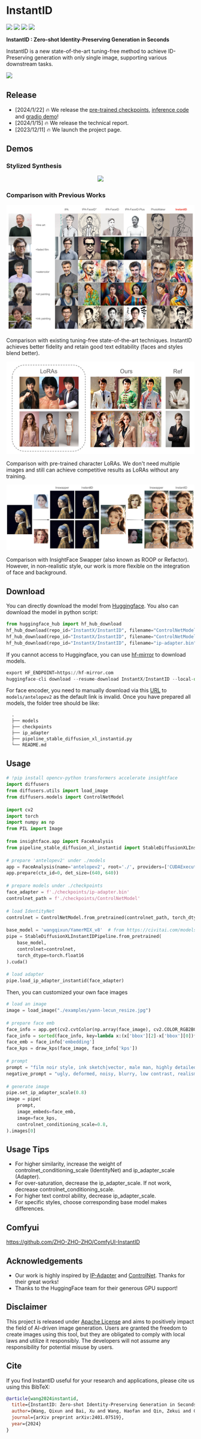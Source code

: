 # InstantID
<a href='https://instantid.github.io/'><img src='https://img.shields.io/badge/Project-Page-green'></a> 
<a href='https://arxiv.org/abs/2401.07519'><img src='https://img.shields.io/badge/Technique-Report-red'></a> 
<a href='https://huggingface.co/papers/2401.07519'><img src='https://img.shields.io/static/v1?label=Paper&message=Huggingface&color=orange'></a> 
<a href='https://huggingface.co/spaces/InstantX/InstantID'><img src='https://img.shields.io/badge/%F0%9F%A4%97%20Hugging%20Face-Spaces-blue'></a> 

**InstantID : Zero-shot Identity-Preserving Generation in Seconds**

InstantID is a new state-of-the-art tuning-free method to achieve ID-Preserving generation with only single image, supporting various downstream tasks.

<img src='assets/applications.png'>

## Release
- [2024/1/22] 🔥 We release the [pre-trained checkpoints](https://huggingface.co/InstantX/InstantID), [inference code](https://github.com/InstantID/InstantID/blob/main/infer.py) and [gradio demo](https://huggingface.co/spaces/InstantX/InstantID)!
- [2024/1/15] 🔥 We release the technical report.
- [2023/12/11] 🔥 We launch the project page.

## Demos

### Stylized Synthesis

<p align="center">
  <img src="assets/0.png">
</p>

### Comparison with Previous Works

<p align="center">
  <img src="assets/compare-a.png">
</p>

Comparison with existing tuning-free state-of-the-art techniques. InstantID achieves better fidelity and retain good text editability (faces and styles blend better).

<p align="center">
  <img src="assets/compare-c.png">
</p>

Comparison with pre-trained character LoRAs. We don't need multiple images and still can achieve competitive results as LoRAs without any training.

<p align="center">
  <img src="assets/compare-b.png">
</p>

Comparison with InsightFace Swapper (also known as ROOP or Refactor). However, in non-realistic style, our work is more flexible on the integration of face and background.


## Download

You can directly download the model from [Huggingface](https://huggingface.co/InstantX/InstantID).
You also can download the model in python script:

```python
from huggingface_hub import hf_hub_download
hf_hub_download(repo_id="InstantX/InstantID", filename="ControlNetModel/config.json", local_dir="./checkpoints")
hf_hub_download(repo_id="InstantX/InstantID", filename="ControlNetModel/diffusion_pytorch_model.safetensors", local_dir="./checkpoints")
hf_hub_download(repo_id="InstantX/InstantID", filename="ip-adapter.bin", local_dir="./checkpoints")
```

If you cannot access to Huggingface, you can use [hf-mirror](https://hf-mirror.com/) to download models.
```python
export HF_ENDPOINT=https://hf-mirror.com
huggingface-cli download --resume-download InstantX/InstantID --local-dir checkpoints
```

For face encoder, you need to manually download via this [URL](https://github.com/deepinsight/insightface/issues/1896#issuecomment-1023867304) to `models/antelopev2` as the default link is invalid. Once you have prepared all models, the folder tree should be like:

```
  .
  ├── models
  ├── checkpoints
  ├── ip_adapter
  ├── pipeline_stable_diffusion_xl_instantid.py
  └── README.md
```

## Usage

```python
# !pip install opencv-python transformers accelerate insightface
import diffusers
from diffusers.utils import load_image
from diffusers.models import ControlNetModel

import cv2
import torch
import numpy as np
from PIL import Image

from insightface.app import FaceAnalysis
from pipeline_stable_diffusion_xl_instantid import StableDiffusionXLInstantIDPipeline, draw_kps

# prepare 'antelopev2' under ./models
app = FaceAnalysis(name='antelopev2', root='./', providers=['CUDAExecutionProvider', 'CPUExecutionProvider'])
app.prepare(ctx_id=0, det_size=(640, 640))

# prepare models under ./checkpoints
face_adapter = f'./checkpoints/ip-adapter.bin'
controlnet_path = f'./checkpoints/ControlNetModel'

# load IdentityNet
controlnet = ControlNetModel.from_pretrained(controlnet_path, torch_dtype=torch.float16)

base_model = 'wangqixun/YamerMIX_v8'  # from https://civitai.com/models/84040?modelVersionId=196039
pipe = StableDiffusionXLInstantIDPipeline.from_pretrained(
    base_model,
    controlnet=controlnet,
    torch_dtype=torch.float16
).cuda()

# load adapter
pipe.load_ip_adapter_instantid(face_adapter)
```

Then, you can customized your own face images

```python
# load an image
image = load_image("./examples/yann-lecun_resize.jpg")

# prepare face emb
face_info = app.get(cv2.cvtColor(np.array(face_image), cv2.COLOR_RGB2BGR))
face_info = sorted(face_info, key=lambda x:(x['bbox'][2]-x['bbox'][0])*x['bbox'][3]-x['bbox'][1])[-1]  # only use the maximum face
face_emb = face_info['embedding']
face_kps = draw_kps(face_image, face_info['kps'])

# prompt
prompt = "film noir style, ink sketch|vector, male man, highly detailed, sharp focus, ultra sharpness, monochrome, high contrast, dramatic shadows, 1940s style, mysterious, cinematic"
negative_prompt = "ugly, deformed, noisy, blurry, low contrast, realism, photorealistic, vibrant, colorful"

# generate image
pipe.set_ip_adapter_scale(0.8)
image = pipe(
    prompt,
    image_embeds=face_emb,
    image=face_kps,
    controlnet_conditioning_scale=0.8,
).images[0]
```

## Usage Tips
- For higher similarity, increase the weight of controlnet_conditioning_scale (IdentityNet) and ip_adapter_scale (Adapter).
- For over-saturation, decrease the ip_adapter_scale. If not work, decrease controlnet_conditioning_scale.
- For higher text control ability, decrease ip_adapter_scale.
- For specific styles, choose corresponding base model makes differences.


## Comfyui
https://github.com/ZHO-ZHO-ZHO/ComfyUI-InstantID

## Acknowledgements
- Our work is highly inspired by [IP-Adapter](https://github.com/tencent-ailab/IP-Adapter) and [ControlNet](https://github.com/lllyasviel/ControlNet). Thanks for their great works!
- Thanks to the HuggingFace team for their generous GPU support!

## Disclaimer
This project is released under [Apache License](https://github.com/InstantID/InstantID?tab=Apache-2.0-1-ov-file#readme) and aims to positively impact the field of AI-driven image generation. Users are granted the freedom to create images using this tool, but they are obligated to comply with local laws and utilize it responsibly. The developers will not assume any responsibility for potential misuse by users.

## Cite
If you find InstantID useful for your research and applications, please cite us using this BibTeX:

```bibtex
@article{wang2024instantid,
  title={InstantID: Zero-shot Identity-Preserving Generation in Seconds},
  author={Wang, Qixun and Bai, Xu and Wang, Haofan and Qin, Zekui and Chen, Anthony},
  journal={arXiv preprint arXiv:2401.07519},
  year={2024}
}

